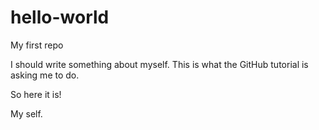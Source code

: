 # hello-world
My first repo

I should write something about myself. This is what the GitHub tutorial is asking me to do. 

So here it is!

My self.

